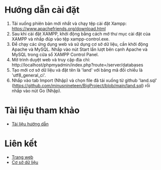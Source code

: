 # Hướng dẫn cài đặt

1. Tải xuống phiên bản mới nhất và chạy tệp cài đặt Xampp: https://www.apachefriends.org/download.html
2. Sau khi cài đặt XAMPP, khởi động bằng cách mở thư mục cài đặt của XAMPP và nhấp đúp vào tệp xampp-control.exe.
3. Để chạy các ứng dụng web và sử dụng cơ sở dữ liệu, cần khởi động Apache và MySQL. Nhấp vào nút Start lần lượt bên cạnh Apache và MySQL trong cửa sổ XAMPP Control Panel.
4. Mở trình duyệt web và truy cập địa chỉ: http://localhost/phpmyadmin/index.php?route=/server/databases
5. Tạo mới cơ sở dữ liệu và đặt tên là 'land' với bảng mã đối chiếu là 'utf8_general_ci'.
6. Nhấp vào tab Import (Nhập) và chọn file đã tải xuống từ github 'land.sql' (https://github.com/minusnineteen/BigProject/blob/main/land.sql) rồi nhấp vào nút Go (Nhập).

# Tài liệu tham khảo

* [Tài liệu hướng dẫn](https://github.com/minusnineteen/BigProject/edit/main/README.md)

# Liên kết

* [Trang web](http://localhost/land/)
* [Cơ sở dữ liệu](http://localhost/phpmyadmin/index.php?route=/database/structure&db=land)
